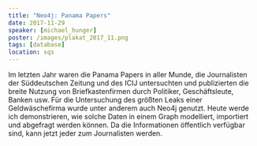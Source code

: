 ```yaml
---
title: "Neo4j: Panama Papers"
date: 2017-11-29
speaker: [michael_hunger]
poster: /images/plakat_2017_11.png
tags: [database]
location: sqs
---
```


Im letzten Jahr waren die Panama Papers in aller Munde, die Journalisten der Süddeutschen Zeitung und des ICIJ
untersuchten und publizierten die breite Nutzung von Briefkastenfirmen durch Politiker, Geschäftsleute, Banken usw. Für
die Untersuchung des größten Leaks einer Geldwäschefirma wurde unter anderem auch Neo4j genutzt. Heute werde ich
demonstrieren, wie solche Daten in einem Graph modelliert, importiert und abgefragt werden können. Da die Informationen
öffentlich verfügbar sind, kann jetzt jeder zum Journalisten werden.
